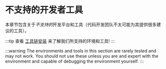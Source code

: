 # 不支持的开发者工具

本章节包含关于*不支持的*开发平台和工具（代码开发团队不太可能为其提供很多建议的工具）。

:::tip
查看 [工具链安装](../dev_setup/dev_env.md) 来了解我们所支持的环境和工具!
:::

:::warning
The environments and tools in this section are rarely tested and may not work. You should not use these unless you are and expert with the environment and capable of debugging the environment yourself.
:::

